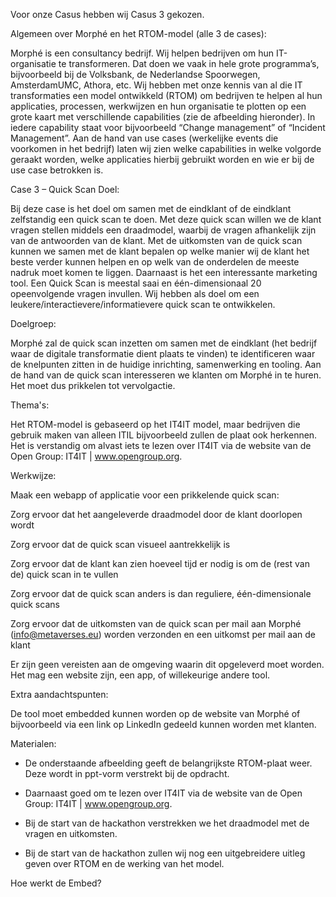 Voor onze Casus hebben wij Casus 3 gekozen. 

 Algemeen over Morphé en het RTOM-model (alle 3 de cases): 

Morphé is een consultancy bedrijf. Wij helpen bedrijven om hun IT-organisatie te transformeren. Dat doen we vaak in hele grote programma’s, bijvoorbeeld bij de Volksbank, de Nederlandse Spoorwegen, AmsterdamUMC, Athora, etc. Wij hebben met onze kennis van al die IT transformaties een model ontwikkeld (RTOM) om bedrijven te helpen al hun applicaties, processen, werkwijzen en hun organisatie te plotten op een grote kaart met verschillende capabilities (zie de afbeelding hieronder). In iedere capability staat voor bijvoorbeeld “Change management” of “Incident Management”. Aan de hand van use cases (werkelijke events die voorkomen in het bedrijf) laten wij zien welke capabilities in welke volgorde geraakt worden, welke applicaties hierbij gebruikt worden en wie er bij de use case betrokken is. 

 
Case 3 – Quick Scan 
Doel: 

Bij deze case is het doel om samen met de eindklant of de eindklant zelfstandig een quick scan te doen. Met deze quick scan willen we de klant vragen stellen middels een draadmodel, waarbij de vragen afhankelijk zijn van de antwoorden van de klant. Met de uitkomsten van de quick scan kunnen we samen met de klant bepalen op welke manier wij de klant het beste verder kunnen helpen en op welk van de onderdelen de meeste nadruk moet komen te liggen. Daarnaast is het een interessante marketing tool. Een Quick Scan is meestal saai en één-dimensionaal 20 opeenvolgende vragen invullen. Wij hebben als doel om een leukere/interactievere/informatievere quick scan te ontwikkelen.  

 

Doelgroep: 

Morphé zal de quick scan inzetten om samen met de eindklant (het bedrijf waar de digitale transformatie dient plaats te vinden) te identificeren waar de knelpunten zitten in de huidige inrichting, samenwerking en tooling. Aan de hand van de quick scan interesseren we klanten om Morphé in te huren. Het moet dus prikkelen tot vervolgactie. 

 

Thema's: 

Het RTOM-model is gebaseerd op het IT4IT model, maar bedrijven die gebruik maken van alleen ITIL bijvoorbeeld zullen de plaat ook herkennen. Het is verstandig om alvast iets te lezen over IT4IT via de website van de Open Group: IT4IT | www.opengroup.org.  

Werkwijze: 

Maak een webapp of applicatie voor een prikkelende quick scan: 

Zorg ervoor dat het aangeleverde draadmodel door de klant doorlopen wordt  

Zorg ervoor dat de quick scan visueel aantrekkelijk is 

Zorg ervoor dat de klant kan zien hoeveel tijd er nodig is om de (rest van de) quick scan in te vullen 

Zorg ervoor dat de quick scan anders is dan reguliere, één-dimensionale quick scans 

Zorg ervoor dat de uitkomsten van de quick scan per mail aan Morphé (info@metaverses.eu) worden verzonden en een uitkomst per mail aan de klant 

 

Er zijn geen vereisten aan de omgeving waarin dit opgeleverd moet worden. Het mag een website zijn, een app, of willekeurige andere tool.  

 

Extra aandachtspunten: 

De tool moet embedded kunnen worden op de website van Morphé of bijvoorbeeld via een link op LinkedIn gedeeld kunnen worden met klanten. 

 

Materialen: 

* De onderstaande afbeelding geeft de belangrijkste RTOM-plaat weer. Deze wordt in ppt-vorm verstrekt bij de opdracht.  

* Daarnaast goed om te lezen over IT4IT via de website van de Open Group: IT4IT | www.opengroup.org.  

* Bij de start van de hackathon verstrekken we het draadmodel met de vragen en uitkomsten. 

* Bij de start van de hackathon zullen wij nog een uitgebreidere uitleg geven over RTOM en de werking van het model. 










Hoe werkt de Embed?

